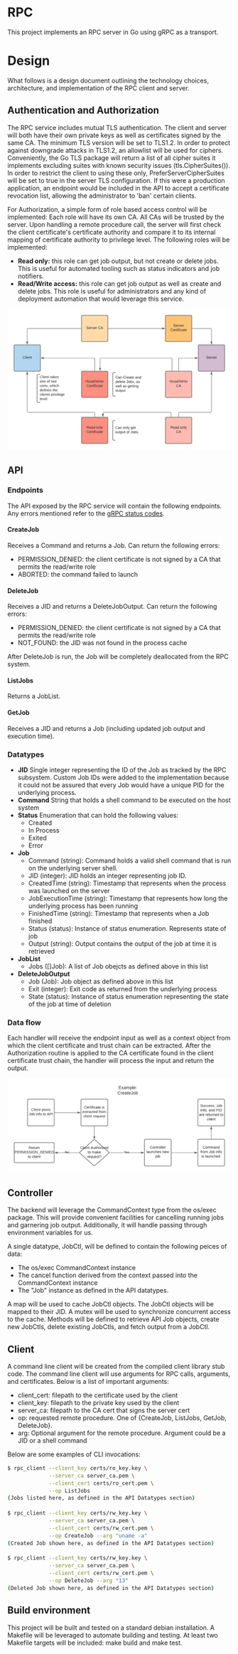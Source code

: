 # RPC
This project implements an RPC server in Go using gRPC as a transport.

# Design
What follows is a design document outlining the technology choices, architecture, and implementation of the RPC client and server. 

## Authentication and Authorization
The RPC service includes mutual TLS authentication. The client and server will both have their own private keys as well as certificates signed by the same CA. The minimum TLS version will be set to TLS1.2. In order to protect against downgrade attacks in TLS1.2, an allowlist will be used for ciphers. Conveniently, the Go TLS package will return a list of all cipher suites it implements excluding suites with known security issues (tls.CipherSuites()). In order to restrict the client to using these only, PreferServerCipherSuites will be set to true in the server TLS configuration. If this were a production application, an endpoint would be included in the API to accept a certificate revocation list, allowing the administrator to 'ban' certain clients. 

For Authorization, a simple form of role based access control will be implemented: Each role will have its own CA. All CAs will be trusted by the server. Upon handling a remote procedure call, the server will first check the client certificate's certificate authority and compare it to its internal mapping of certificate authority to privilege level. The following roles will be implemented:

- **Read only:** this role can get job output, but not create or delete jobs. This is useful for automated tooling such as status indicators and job notifiers.
- **Read/Write access:** this role can get job output as well as create and delete jobs. This role is useful for administrators and any kind of deployment automation that would leverage this service.

![visual representation of the multiple client CA model](doc/client_cas.png)

## API
### Endpoints
The API exposed by the RPC service will contain the following endpoints. Any errors mentioned refer to the [gRPC status codes](https://developers.google.com/maps-booking/reference/grpc-api/status_codes).

#### **CreateJob**
Receives a Command and returns a Job. Can return the following errors:

- PERMISSION_DENIED: the client certificate is not signed by a CA that permits the read/write role
- ABORTED: the command failed to launch

#### **DeleteJob**
Receives a JID and returns a DeleteJobOutput. Can return the following errors:

- PERMISSION_DENIED: the client certificate is not signed by a CA that permits the read/write role
- NOT_FOUND: the JID was not found in the process cache

After DeleteJob is run, the Job will be completely deallocated from the RPC system.

#### **ListJobs**
Returns a JobList. 

#### **GetJob**
Receives a JID and returns a Job (including updated job output and execution time).

### Datatypes
- **JID**
    Single integer representing the ID of the Job as tracked by the RPC subsystem. Custom Job IDs were added to the implementation because it could not be assured that every Job would have a unique PID for the underlying process. 
- **Command**
    String that holds a shell command to be executed on the host system
- **Status**
    Enumeration that can hold the following values:
    - Created
    - In Process
    - Exited
    - Error
- **Job**
    - Command (string):
    Command holds a valid shell command that is run on the underlying server shell.   
    - JID (integer):
    JID holds an integer representing job ID. 
    - CreatedTime (string):
    Timestamp that represents when the process was launched on the server
    - JobExecutionTime (string):
    Timestamp that represents how long the underlying process has been running
    - FinishedTime (string):
    Timestamp that represents when a Job finished
    - Status (status):
    Instance of status enumeration. Represents state of job
    - Output (string):
    Output contains the output of the job at time it is retrieved
- **JobList**
    - Jobs ([]Job):
    A list of Job obejcts as defined above in this list
- **DeleteJobOutput**
    - Job (Job):
    Job object as defined above in this list
    - Exit (integer):
    Exit code as returned from the underlying process
    - State (status):
    Instance of status enumeration representing the state of the job at time of deletion

### Data flow
Each handler will receive the endpoint input as well as a context object from which the client certificate and trust chain can be extracted. After the Authorization routine is applied to the CA certificate found in the client certificate trust chain, the handler will process the input and return the output.

![flowchart for CreateJob API call](doc/data_flow.png)

## Controller
The backend will leverage the CommandContext type from the os/exec package. This will provide convenient facilities for cancelling running jobs and garnering job output. Additionally, it will handle passing through environment variables for us.

A single datatype, JobCtl, will be defined to contain the following peices of data:

- The os/exec CommandContext instance
- The cancel function derived from the context passed into the CommandContext instance
- The "Job" instance as defined in the API datatypes.
    
A map will be used to cache JobCtl objects. The JobCtl objects will be mapped to their JID. A mutex will be used to synchronize concurrent access to the cache. Methods will be defined to retrieve API Job objects, create new JobCtls, delete existing JobCtls, and fetch output from a JobCtl.

## Client
A command line client will be created from the compiled client library stub code. The command line client will use arguments for RPC calls, arguments, and certificates. Below is a list of important arguments:

- client_cert: filepath to the certificate used by the client
- client_key: filepath to the private key used by the client
- server_ca: filepath to the CA cert that signs the server cert
- op: requested remote procedure. One of {CreateJob, ListJobs, GetJob, DeleteJob}.
- arg: Optional argument for the remote procedure. Argument could be a JID or a shell command

Below are some examples of CLI invocations:

```sh
$ rpc_client --client_key certs/ro_key.key \
             --server_ca server_ca.pem \
             --client_cert certs/ro_cert.pem \
             --op ListJobs
(Jobs listed here, as defined in the API Datatypes section)

$ rpc_client --client_key certs/rw_key.key \
             --server_ca server_ca.pem \
             --client_cert certs/rw_cert.pem \
             --op CreateJob --arg "uname -a"
(Created Job shown here, as defined in the API Datatypes section)

$ rpc_client --client_key certs/rw_key.key \
             --server_ca server_ca.pem \
             --client_cert certs/rw_cert.pem \
             --op DeleteJob --arg "13"
(Deleted Job shown here, as defined in the API Datatypes section)
```

## Build environment
This project will be built and tested on a standard debian installation. A Makefile will be leveraged to automate building and testing. At least two Makefile targets will be included: make build and make test.
